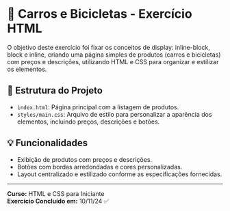 # 🎥 **Carros e Bicicletas - Exercício HTML**

O objetivo deste exercício foi fixar os conceitos de display: inline-block, block e inline, criando uma página simples de produtos (carros e bicicletas) com preços e descrições, utilizando HTML e CSS para organizar e estilizar os elementos.

## 📂 **Estrutura do Projeto**

- `index.html`: Página principal com a listagem de produtos.
- `styles/main.css`: Arquivo de estilo para personalizar a aparência dos elementos, incluindo preços, descrições e botões.

## 💡 **Funcionalidades**

- Exibição de produtos com preços e descrições.
- Botões com bordas arredondadas e cores personalizadas.
- Layout centralizado e estilizado conforme as especificações fornecidas.

---

**Curso:** HTML e CSS para Iniciante  
**Exercício Concluído em:** 10/11/24 ✅
